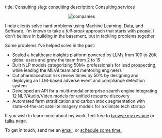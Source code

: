 title: Consulting
slug: consulting
description: Consulting services

<center>
<img  src="{static}/images/companies.webp" alt="companies" class="companies">
</center>

I help clients solve hard problems using Machine Learning, Data, and Software. I'm known to take a  _full-stack_ approach that starts with _people_. I don't believe in building in the basement, but in tackling problems together.

Some problems I've helped solve in the past: 

- Scaled a healthcare insights platform powered by LLMs from 100 to 20K global users and grew the team from 2 to 15  
- Built NLP models categorizing 50M+ professionals for lead prospecting, while leading the ML/AI team and mentoring engineers  
- Cut pharmaceutical risk review times by 50% by designing and deploying an LLM-based adverse event and compliance detection system  
- Developed an API for a multi-modal enterprise search engine integrating 12 NLP/Audio/Video models for unified resource discovery  
- Automated farm stratification and carbon stock segmentation with state-of-the-art satellite imagery models for a climate tech startup

If you wish to learn more about my work, feel free to [browse my resume](/cv.pdf) or [talks](/talks) page.

To get in touch, send me an [email](mailto:me@duarteocarmo.com), or <a href="https://cal.com/duarteocarmo/meeting?duration=30" target="_blank">schedule some time.</a>
